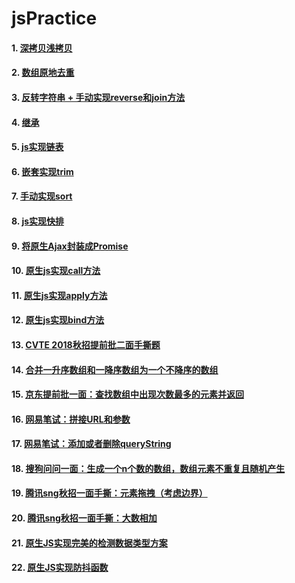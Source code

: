 # jsPractice
#### 1. [深拷贝浅拷贝](https://github.com/YoungZhang08/jsPractice/blob/master/deepShallowClone.js)
#### 2. [数组原地去重](https://github.com/YoungZhang08/jsPractice/blob/master/removeDuplicates.js)
#### 3. [反转字符串 + 手动实现reverse和join方法](https://github.com/YoungZhang08/jsPractice/blob/master/reverseStr.js)
#### 4. [继承](https://github.com/YoungZhang08/jsPractice/blob/master/prototype.js)
#### 5. [js实现链表](https://github.com/YoungZhang08/jsPractice/blob/master/linkList.js)
#### 6. [嵌套实现trim](https://github.com/YoungZhang08/jsPractice/blob/master/doubleTrim.js)
#### 7. [手动实现sort](https://github.com/YoungZhang08/jsPractice/blob/master/originSort.js)
#### 8. [js实现快排](https://github.com/YoungZhang08/jsPractice/blob/master/quickSort.js)
#### 9. [将原生Ajax封装成Promise](https://github.com/YoungZhang08/jsPractice/blob/master/promiseAjax.js)
#### 10. [原生js实现call方法](https://github.com/YoungZhang08/jsPractice/blob/master/myCall.js)
#### 11. [原生js实现apply方法](https://github.com/YoungZhang08/jsPractice/blob/master/myApply.js)
#### 12. [原生js实现bind方法](https://github.com/YoungZhang08/jsPractice/blob/master/myBind.js)
#### 13. [CVTE 2018秋招提前批二面手撕题](https://github.com/YoungZhang08/jsPractice/blob/master/cvteProxy.js)
#### 14. [合并一升序数组和一降序数组为一个不降序的数组](https://github.com/YoungZhang08/jsPractice/blob/master/mergeArray.js)
#### 15. [京东提前批一面：查找数组中出现次数最多的元素并返回](https://github.com/YoungZhang08/jsPractice/blob/master/searchNumMax.js)
#### 16. [网易笔试：拼接URL和参数](https://github.com/YoungZhang08/jsPractice/blob/master/getParams.js)
#### 17. [网易笔试：添加或者删除queryString](https://github.com/YoungZhang08/jsPractice/blob/master/queryString.js)
#### 18. [搜狗问问一面：生成一个n个数的数组，数组元素不重复且随机产生](https://github.com/YoungZhang08/jsPractice/blob/master/randomArr.js)
#### 19. [腾讯sng秋招一面手撕：元素拖拽（考虑边界）](https://github.com/YoungZhang08/jsPractice/blob/master/dragDiv)
#### 20. [腾讯sng秋招一面手撕：大数相加](https://github.com/YoungZhang08/jsPractice/blob/master/addBigNum.js)
#### 21. [原生JS实现完美的检测数据类型方案](https://github.com/YoungZhang08/jsPractice/blob/master/checkType.js)
#### 22. [原生JS实现防抖函数](https://github.com/YoungZhang08/jsPractice/blob/master/debounced)